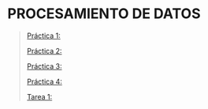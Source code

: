 # PROCESAMIENTO DE DATOS 

> [Práctica 1:]()
> 
> [Práctica 2:]()
> 
> [Práctica 3:]()
> 
> [Práctica 4:]()
> 
> [Tarea 1:]()
